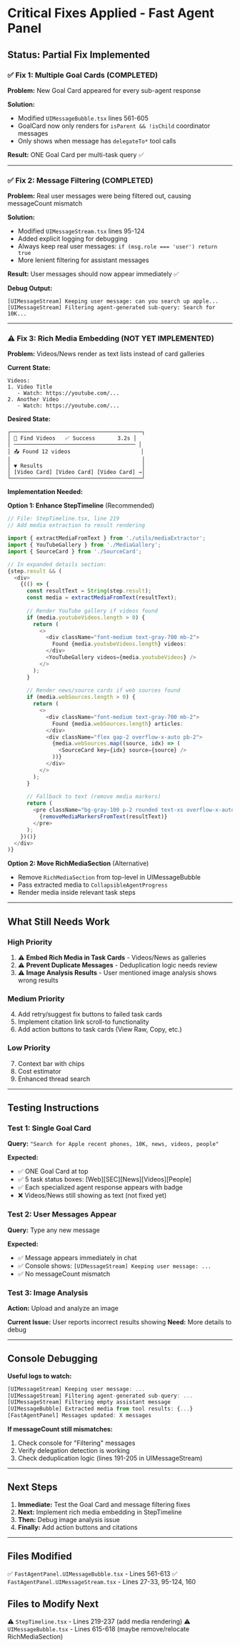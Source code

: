 # Critical Fixes Applied - Fast Agent Panel

## Status: Partial Fix Implemented

### ✅ Fix 1: Multiple Goal Cards (COMPLETED)
**Problem:** New Goal Card appeared for every sub-agent response

**Solution:**
- Modified `UIMessageBubble.tsx` lines 561-605
- GoalCard now only renders for `isParent && !isChild` coordinator messages
- Only shows when message has `delegateTo*` tool calls

**Result:** ONE Goal Card per multi-task query ✅

---

### ✅ Fix 2: Message Filtering (COMPLETED)
**Problem:** Real user messages were being filtered out, causing messageCount mismatch

**Solution:**
- Modified `UIMessageStream.tsx` lines 95-124
- Added explicit logging for debugging
- Always keep real user messages: `if (msg.role === 'user') return true`
- More lenient filtering for assistant messages

**Result:** User messages should now appear immediately ✅

**Debug Output:**
```
[UIMessageStream] Keeping user message: can you search up apple...
[UIMessageStream] Filtering agent-generated sub-query: Search for 10K...
```

---

### ⚠️ Fix 3: Rich Media Embedding (NOT YET IMPLEMENTED)
**Problem:** Videos/News render as text lists instead of card galleries

**Current State:**
```
Videos:
1. Video Title
   - Watch: https://youtube.com/...
2. Another Video
   - Watch: https://youtube.com/...
```

**Desired State:**
```
┌─────────────────────────────────────────┐
│ 🎥 Find Videos   ✅ Success       3.2s │
│ ────────────────────────────────────── │
│ 📤 Found 12 videos                      │
│                                         │
│ ▼ Results                               │
│ [Video Card] [Video Card] [Video Card] →│
└─────────────────────────────────────────┘
```

**Implementation Needed:**

**Option 1: Enhance StepTimeline** (Recommended)
```typescript
// File: StepTimeline.tsx, line 219
// Add media extraction to result rendering

import { extractMediaFromText } from './utils/mediaExtractor';
import { YouTubeGallery } from './MediaGallery';
import { SourceCard } from './SourceCard';

// In expanded details section:
{step.result && (
  <div>
    {(() => {
      const resultText = String(step.result);
      const media = extractMediaFromText(resultText);
      
      // Render YouTube gallery if videos found
      if (media.youtubeVideos.length > 0) {
        return (
          <>
            <div className="font-medium text-gray-700 mb-2">
              Found {media.youtubeVideos.length} videos:
            </div>
            <YouTubeGallery videos={media.youtubeVideos} />
          </>
        );
      }
      
      // Render news/source cards if web sources found
      if (media.webSources.length > 0) {
        return (
          <>
            <div className="font-medium text-gray-700 mb-2">
              Found {media.webSources.length} articles:
            </div>
            <div className="flex gap-2 overflow-x-auto pb-2">
              {media.webSources.map((source, idx) => (
                <SourceCard key={idx} source={source} />
              ))}
            </div>
          </>
        );
      }
      
      // Fallback to text (remove media markers)
      return (
        <pre className="bg-gray-100 p-2 rounded text-xs overflow-x-auto">
          {removeMediaMarkersFromText(resultText)}
        </pre>
      );
    })()}
  </div>
)}
```

**Option 2: Move RichMediaSection** (Alternative)
- Remove `RichMediaSection` from top-level in UIMessageBubble
- Pass extracted media to `CollapsibleAgentProgress`
- Render media inside relevant task steps

---

## What Still Needs Work

### High Priority
1. ⚠️ **Embed Rich Media in Task Cards** - Videos/News as galleries
2. ⚠️ **Prevent Duplicate Messages** - Deduplication logic needs review
3. ⚠️ **Image Analysis Results** - User mentioned image analysis shows wrong results

### Medium Priority
4. Add retry/suggest fix buttons to failed task cards
5. Implement citation link scroll-to functionality
6. Add action buttons to task cards (View Raw, Copy, etc.)

### Low Priority
7. Context bar with chips
8. Cost estimator
9. Enhanced thread search

---

## Testing Instructions

### Test 1: Single Goal Card
**Query:** `"Search for Apple recent phones, 10K, news, videos, people"`

**Expected:**
- ✅ ONE Goal Card at top
- ✅ 5 task status boxes: [Web][SEC][News][Videos][People]
- ✅ Each specialized agent response appears with badge
- ❌ Videos/News still showing as text (not fixed yet)

### Test 2: User Messages Appear
**Query:** Type any new message

**Expected:**
- ✅ Message appears immediately in chat
- ✅ Console shows: `[UIMessageStream] Keeping user message: ...`
- ✅ No messageCount mismatch

### Test 3: Image Analysis
**Action:** Upload and analyze an image

**Current Issue:** User reports incorrect results showing
**Need:** More details to debug

---

## Console Debugging

**Useful logs to watch:**
```javascript
[UIMessageStream] Keeping user message: ...
[UIMessageStream] Filtering agent-generated sub-query: ...
[UIMessageStream] Filtering empty assistant message
[UIMessageBubble] Extracted media from tool results: {...}
[FastAgentPanel] Messages updated: X messages
```

**If messageCount still mismatches:**
1. Check console for "Filtering" messages
2. Verify delegation detection is working
3. Check deduplication logic (lines 191-205 in UIMessageStream)

---

## Next Steps

1. **Immediate:** Test the Goal Card and message filtering fixes
2. **Next:** Implement rich media embedding in StepTimeline
3. **Then:** Debug image analysis issue
4. **Finally:** Add action buttons and citations

---

## Files Modified

✅ `FastAgentPanel.UIMessageBubble.tsx` - Lines 561-613
✅ `FastAgentPanel.UIMessageStream.tsx` - Lines 27-33, 95-124, 160

## Files to Modify Next

⚠️ `StepTimeline.tsx` - Lines 219-237 (add media rendering)
⚠️ `UIMessageBubble.tsx` - Lines 615-618 (maybe remove/relocate RichMediaSection)
